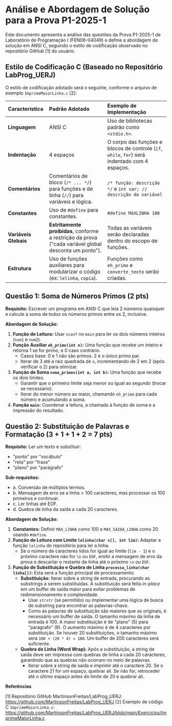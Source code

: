 # Análise e Abordagem de Solução para a Prova P1-2025-1

Este documento apresenta a análise das questões da Prova P1-2025-1 de Laboratório de Programação I (FEN06-04049) e define a abordagem de solução em ANSI C, seguindo o estilo de codificação observado no repositório GitHub [1] do usuário.

## Estilo de Codificação C (Baseado no Repositório LabProg_UERJ)

O estilo de codificação adotado será o seguinte, conforme o arquivo de exemplo `ImprimeMaiorLinha.c` [2]:

| Característica | Padrão Adotado | Exemplo de Implementação |
| :--- | :--- | :--- |
| **Linguagem** | ANSI C | Uso de bibliotecas padrão como `<stdio.h>`. |
| **Indentação** | 4 espaços | O corpo das funções e blocos de controle (`if`, `while`, `for`) será indentado com 4 espaços. |
| **Comentários** | Comentários de bloco (`/* ... */`) para funções e de linha (`//`) para variáveis e lógica. | `/* função: descrição */` e `int var; // descrição da variável` |
| **Constantes** | Uso de `#define` para constantes. | `#define MAXLINHA 100` |
| **Variáveis Globais** | **Estritamente proibidas**, conforme a restrição da prova ("cada variável global desconta um ponto"). | Todas as variáveis serão declaradas dentro do escopo de funções. |
| **Estrutura** | Uso de funções auxiliares para modularizar o código (ex: `lelinha`, `copia`). | Funções como `eh_primo` e `converte_texto` serão criadas. |

## Questão 1: Soma de Números Primos (2 pts)

**Requisito:** Escrever um programa em ANSI C que leia 2 números quaisquer e calcule a soma de todos os números primos entre os 2, inclusive.

**Abordagem de Solução:**

1.  **Função de Leitura:** Usar `scanf` no `main` para ler os dois números inteiros (`num1` e `num2`).
2.  **Função Auxiliar `eh_primo(int n)`:** Uma função que recebe um inteiro e retorna 1 se for primo, e 0 caso contrário.
    *   Casos base: 0 e 1 não são primos. 2 é o único primo par.
    *   Iterar de 3 até a raiz quadrada de `n`, incrementando de 2 em 2 (após verificar o 2) para otimizar.
3.  **Função de Soma `soma_primos(int a, int b)`:** Uma função que recebe os dois limites.
    *   Garantir que o primeiro limite seja menor ou igual ao segundo (trocar se necessário).
    *   Iterar do menor número ao maior, chamando `eh_primo` para cada número e acumulando a soma.
4.  **Função `main`:** Coordenar a leitura, a chamada à função de soma e a impressão do resultado.

## Questão 2: Substituição de Palavras e Formatação (3 + 1 + 1 + 2 = 7 pts)

**Requisito:** Ler um texto e substituir:
*   "ponto" por "vocábulo"
*   "reta" por "frase"
*   "plano" por "parágrafo"

**Sub-requisitos:**
*   a. Conversão de múltiplos termos.
*   b. Mensagem de erro se a linha > 100 caracteres, mas processar os 100 primeiros e continuar.
*   c. Ler linhas até EOF.
*   d. Quebra de linha da saída a cada 20 caracteres.

**Abordagem de Solução:**

1.  **Constantes:** Definir `MAX_LINHA` como 100 e `MAX_SAIDA_LINHA` como 20 usando `#define`.
2.  **Função de Leitura com Limite `lelinha(char s[], int lim)`:** Adaptar a função `lelinha` do repositório para ler a linha.
    *   Se o número de caracteres lidos for igual ao limite (`lim - 1`) e o próximo caractere não for `\n` ou `EOF`, emitir a mensagem de erro da prova e descartar o restante da linha até o próximo `\n` ou `EOF`.
3.  **Função de Substituição e Quebra de Linha `processa_linha(char linha[])`:** Esta será a função principal de processamento.
    *   **Substituição:** Iterar sobre a string de entrada, procurando as substrings a serem substituídas. A substituição será feita *in-place* em um buffer de saída maior para evitar problemas de redimensionamento e complexidade.
        *   Usar `strstr` (se permitido) ou implementar uma lógica de busca de substring para encontrar as palavras-chave.
        *   Como as palavras de substituição são maiores que as originais, é necessário um buffer de saída. O tamanho máximo da linha de entrada é 100. A maior substituição é de "plano" (5) para "parágrafo" (9). O aumento máximo é de 4 caracteres por substituição. Se houver 20 substituições, o tamanho máximo será `100 + (20 * 4) = 180`. Um buffer de 200 caracteres será suficiente.
    *   **Quebra de Linha (Word Wrap):** Após a substituição, a string de saída deve ser impressa com quebras de linha a cada 20 caracteres, garantindo que as quebras não ocorram no meio de palavras.
        *   Iterar sobre a string de saída e imprimir até o caractere 20. Se o caractere 21 for um espaço, quebrar ali. Se não for, retroceder até o último espaço antes do limite de 20 e quebrar ali.

**Referências**

[1] Repositório GitHub MartinsonFreitas/LabProg_UERJ: https://github.com/MartinsonFreitas/LabProg_UERJ
[2] Exemplo de código C `ImprimeMaiorLinha.c`: https://github.com/MartinsonFreitas/LabProg_UERJ/blob/main/Exercicios/ImprimeMaiorLinha.c
